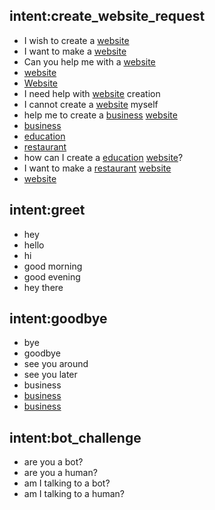 ## intent:create_website_request
- I wish to create a [website](request)
- I want to make a [website](request)
- Can you help me with a [website](request)
- [website](request)
- [Website](request)
- I need help with [website](request) creation
- I cannot create a [website](request) myself
- help me to create a [business](type) [website](request)
- [business](type)
- [education](type)
- [restaurant](type)
- how can I create a [education](type) [website](request)?
- I want to make a [restaurant](type) [website](request)
- [website](request)

## intent:greet
- hey
- hello
- hi
- good morning
- good evening
- hey there

## intent:goodbye
- bye
- goodbye
- see you around
- see you later
- business
- [business](type)
- [business](type)

## intent:bot_challenge
- are you a bot?
- are you a human?
- am I talking to a bot?
- am I talking to a human?
